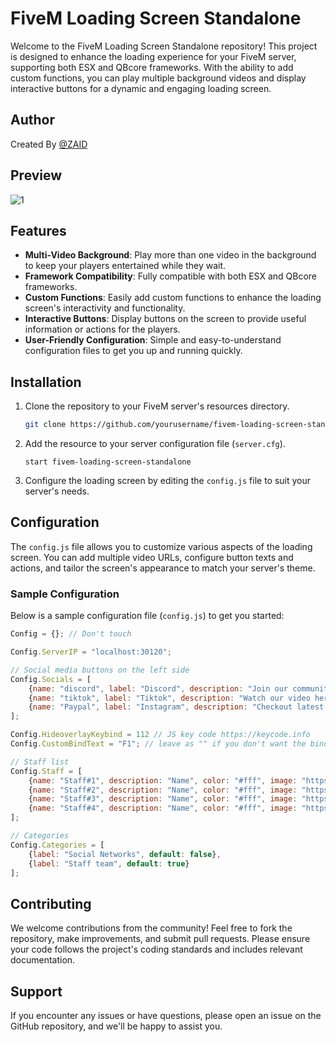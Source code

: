 # FiveM Loading Screen Standalone

Welcome to the FiveM Loading Screen Standalone repository! This project is designed to enhance the loading experience for your FiveM server, supporting both ESX and QBcore frameworks. With the ability to add custom functions, you can play multiple background videos and display interactive buttons for a dynamic and engaging loading screen.

## Author
Created By [@ZAID](https://fiverr.com/users/zaidqaiser3)


## Preview
![1](https://github.com/zaidqaiser/FiveM-LoadingScreen--Latest/assets/114343092/bcf137ee-d5d0-4356-b57d-842e42c4876b)

## Features

- **Multi-Video Background**: Play more than one video in the background to keep your players entertained while they wait.
- **Framework Compatibility**: Fully compatible with both ESX and QBcore frameworks.
- **Custom Functions**: Easily add custom functions to enhance the loading screen's interactivity and functionality.
- **Interactive Buttons**: Display buttons on the screen to provide useful information or actions for the players.
- **User-Friendly Configuration**: Simple and easy-to-understand configuration files to get you up and running quickly.

## Installation

1. Clone the repository to your FiveM server's resources directory.
    ```bash
    git clone https://github.com/yourusername/fivem-loading-screen-standalone.git
    ```

2. Add the resource to your server configuration file (`server.cfg`).
    ```plaintext
    start fivem-loading-screen-standalone
    ```

3. Configure the loading screen by editing the `config.js` file to suit your server's needs.

## Configuration

The `config.js` file allows you to customize various aspects of the loading screen. You can add multiple video URLs, configure button texts and actions, and tailor the screen's appearance to match your server's theme.

### Sample Configuration

Below is a sample configuration file (`config.js`) to get you started:

```javascript
Config = {}; // Don't touch

Config.ServerIP = "localhost:30120";

// Social media buttons on the left side
Config.Socials = [
    {name: "discord", label: "Discord", description: "Join our community, have fun!", icon: "assets/media/icons/discord.png", link: "https://discord.gg/#"},
    {name: "tiktok", label: "Tiktok", description: "Watch our video here!", icon: "assets/media/icons/tiktok.png", link: "https://www.instagram.com/#"},
    {name: "Paypal", label: "Instagram", description: "Checkout latest Update or Events!", icon: "assets/media/icons/tebex.png", link: "https://www.instagram.com/#"},
];

Config.HideoverlayKeybind = 112 // JS key code https://keycode.info
Config.CustomBindText = "F1"; // leave as "" if you don't want the bind text in html to be statically set

// Staff list
Config.Staff = [
    {name: "Staff#1", description: "Name", color: "#fff", image: "https://cdn.discordapp.com/attachments/1127485698354716723/1253979300420649011/logo.png?ex=6677d2bb&is=6676813b&hm=972cc87d3da1db0c7b727f3cc51c0a0e4c21bd394edf1cc1433399f3abd2f0c7&"},
    {name: "Staff#2", description: "Name", color: "#fff", image: "https://cdn.discordapp.com/attachments/1127485698354716723/1253979300420649011/logo.png?ex=6677d2bb&is=6676813b&hm=972cc87d3da1db0c7b727f3cc51c0a0e4c21bd394edf1cc1433399f3abd2f0c7&"},
    {name: "Staff#3", description: "Name", color: "#fff", image: "https://cdn.discordapp.com/attachments/1127485698354716723/1253979300420649011/logo.png?ex=6677d2bb&is=6676813b&hm=972cc87d3da1db0c7b727f3cc51c0a0e4c21bd394edf1cc1433399f3abd2f0c7&"},
    {name: "Staff#4", description: "Name", color: "#fff", image: "https://cdn.discordapp.com/attachments/1127485698354716723/1253979300420649011/logo.png?ex=6677d2bb&is=6676813b&hm=972cc87d3da1db0c7b727f3cc51c0a0e4c21bd394edf1cc1433399f3abd2f0c7&"},
];

// Categories
Config.Categories = [
    {label: "Social Networks", default: false},
    {label: "Staff team", default: true}
];
```

## Contributing
We welcome contributions from the community! Feel free to fork the repository, make improvements, and submit pull requests. Please ensure your code follows the project's coding standards and includes relevant documentation.

## Support
If you encounter any issues or have questions, please open an issue on the GitHub repository, and we'll be happy to assist you.
